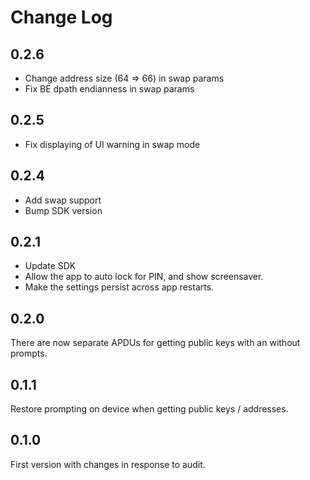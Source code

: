 # Change Log

## 0.2.6
* Change address size (64 => 66) in swap params
* Fix BE dpath endianness in swap params

## 0.2.5
* Fix displaying of UI warning in swap mode 

## 0.2.4
* Add swap support
* Bump SDK version

## 0.2.1

* Update SDK
* Allow the app to auto lock for PIN, and show screensaver.
* Make the settings persist across app restarts.

## 0.2.0

There are now separate APDUs for getting public keys with an without prompts.

## 0.1.1

Restore prompting on device when getting public keys / addresses.

## 0.1.0

First version with changes in response to audit.
